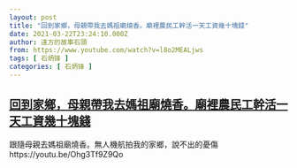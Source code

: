 ```yaml
---
layout: post
title: "回到家鄉，母親帶我去媽祖廟燒香。廟裡農民工幹活一天工資幾十塊錢"
date: 2021-03-22T23:24:10.000Z
author: 遠方的故事石頭
from: https://www.youtube.com/watch?v=l8o2MEALjws
tags: [ 石炳锋 ]
categories: [ 石炳锋 ]
---
```

<!--1616455450000-->
[回到家鄉，母親帶我去媽祖廟燒香。廟裡農民工幹活一天工資幾十塊錢](https://www.youtube.com/watch?v=l8o2MEALjws)
------

<div>
跟隨母親去媽祖廟燒香。無人機航拍我的家鄉，說不出的憂傷https://youtu.be/Ohg3Tf9Z9Qo
</div>

